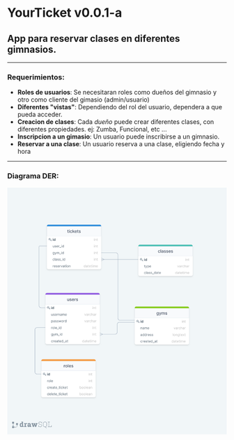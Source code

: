 # YourTicket v0.0.1-a
## App para reservar clases en diferentes gimnasios.
***
### Requerimientos:
 - __Roles de usuarios__: Se necesitaran roles como dueños del gimnasio y otro como cliente del gimasio (admin/usuario)
 - __Diferentes "vistas"__: Dependiendo del rol del usuario, dependera a que pueda acceder.
 - __Creacion de clases__: Cada *dueño* puede crear diferentes clases, con diferentes propiedades. ej: Zumba, Funcional, etc ...
 - __Inscripcion a un gimasio__: Un usuario puede inscribirse a un gimnasio. 
 - __Reservar a una clase__: Un usuario reserva a una clase, eligiendo fecha y hora
***
### Diagrama DER:
![DER](docs/resources/database_diagram.png)